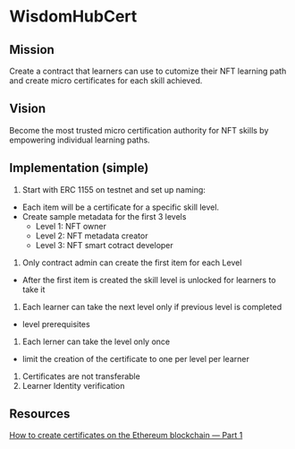 # WisdomHubCert

## Mission
Create a contract that learners can use to cutomize their NFT learning path and create micro certificates for each skill achieved.

## Vision
Become the most trusted micro certification authority for NFT skills by empowering individual learning paths.

## Implementation (simple)

1. Start with ERC 1155 on testnet and set up naming:
- Each item will be a certificate for a specific skill level.
- Create sample metadata for the first 3 levels
  - Level 1: NFT owner
  - Level 2: NFT metadata creator
  - Level 3: NFT smart cotract developer
1. Only contract admin can create the first item for each Level
- After the first item is created the skill level is unlocked for learners to take it
1. Each learner can take the next level only if previous level is completed
- level prerequisites
1. Each lerner can take the level only once
- limit the creation of the certificate to one per level per learner 
1. Certificates are not transferable
1. Learner Identity verification

## Resources

[How to create certificates on the Ethereum blockchain — Part 1](https://medium.com/coinmonks/how-to-create-certificates-on-the-ethereum-blockchain-part-1-45564fd29595)

